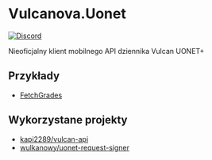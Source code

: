 # Vulcanova.Uonet
[![Discord](https://discord.com/api/guilds/951860775503421460/widget.png?style=shield)](https://discord.gg/GaCQknqRjT)

Nieoficjalny klient mobilnego API dziennika Vulcan UONET+

## Przykłady
* [FetchGrades](https://github.com/VulcanovaApp/Vulcanova.Uonet/blob/main/samples/FetchGrades/Program.cs)

## Wykorzystane projekty
* [kapi2289/vulcan-api](https://github.com/kapi2289/vulcan-api/)
* [wulkanowy/uonet-request-signer](https://github.com/wulkanowy/uonet-request-signer)
